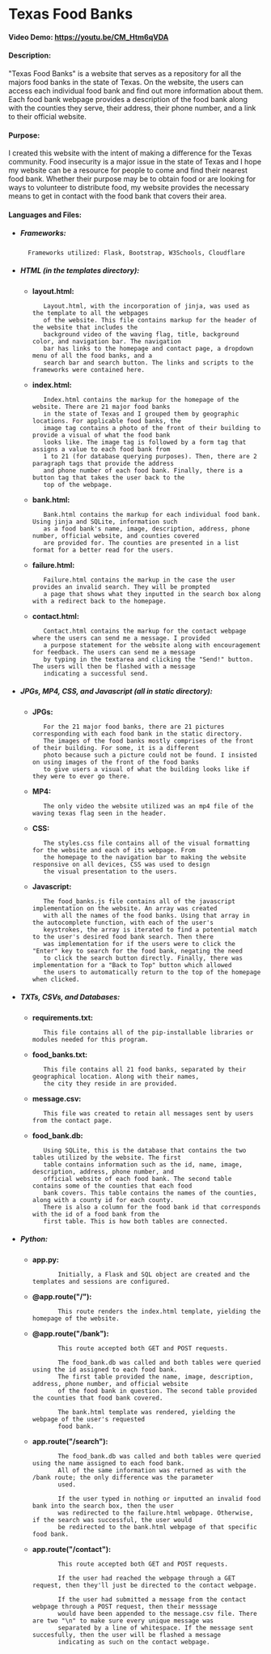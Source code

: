 # Texas Food Banks
#### Video Demo: https://youtu.be/CM_Htm6qVDA
#### Description:

"Texas Food Banks" is a website that serves as a repository for all the majors food banks
in the state of Texas. On the website, the users can access each individual food bank
and find out more information about them. Each food bank webpage provides a description
of the food bank along with the counties they serve, their address, their phone number,
and a link to their official website.

#### Purpose:

I created this website with the intent of making a difference for the Texas community. Food
insecurity is a major issue in the state of Texas and I hope my website can be a resource for
people to come and find their nearest food bank. Whether their purpose may be to obtain food
or are looking for ways to volunteer to distribute food, my website provides the necessary means
to get in contact with the food bank that covers their area.

#### Languages and Files:

- ##### Frameworks:

        Frameworks utilized: Flask, Bootstrap, W3Schools, Cloudflare

- ##### HTML (in the templates directory):

     -   **layout.html:**

                Layout.html, with the incorporation of jinja, was used as the template to all the webpages
                of the website. This file contains markup for the header of the website that includes the
                background video of the waving flag, title, background color, and navigation bar. The navigation
                bar has links to the homepage and contact page, a dropdown menu of all the food banks, and a
                search bar and search button. The links and scripts to the frameworks were contained here.

     -   **index.html:**

                Index.html contains the markup for the homepage of the website. There are 21 major food banks
                in the state of Texas and I grouped them by geographic locations. For applicable food banks, the
                image tag contains a photo of the front of their building to provide a visual of what the food bank
                looks like. The image tag is followed by a form tag that assigns a value to each food bank from
                1 to 21 (for database querying purposes). Then, there are 2 paragraph tags that provide the address
                and phone number of each food bank. Finally, there is a button tag that takes the user back to the
                top of the webpage.

     -   **bank.html:**

                Bank.html contains the markup for each individual food bank. Using jinja and SQLite, information such
                as a food bank's name, image, description, address, phone number, official website, and counties covered
                are provided for. The counties are presented in a list format for a better read for the users.

     -   **failure.html:**

                Failure.html contains the markup in the case the user provides an invalid search. They will be prompted
                a page that shows what they inputted in the search box along with a redirect back to the homepage.

     -   **contact.html:**

                Contact.html contains the markup for the contact webpage where the users can send me a message. I provided
                a purpose statement for the website along with encouragement for feedback. The users can send me a message
                by typing in the textarea and clicking the "Send!" button. The users will then be flashed with a message
                indicating a successful send.

- ##### JPGs, MP4, CSS, and Javascript (all in static directory):

     -   **JPGs:**

                For the 21 major food banks, there are 21 pictures corresponding with each food bank in the static directory.
                The images of the food banks mostly comprises of the front of their building. For some, it is a different
                photo because such a picture could not be found. I insisted on using images of the front of the food banks
                to give users a visual of what the building looks like if they were to ever go there.

     -   **MP4:**

                The only video the website utilized was an mp4 file of the waving texas flag seen in the header.

     -   **CSS:**

                The styles.css file contains all of the visual formatting for the website and each of its webpage. From
                the homepage to the navigation bar to making the website responsive on all devices, CSS was used to design
                the visual presentation to the users.

     -   **Javascript:**

                The food_banks.js file contains all of the javascript implementation on the website. An array was created
                with all the names of the food banks. Using that array in the autocomplete function, with each of the user's
                keystrokes, the array is iterated to find a potential match to the user's desired food bank search. Then there
                was implementation for if the users were to click the "Enter" key to search for the food bank, negating the need
                to click the search button directly. Finally, there was implementation for a "Back to Top" button which allowed
                the users to automatically return to the top of the homepage when clicked.

- ##### TXTs, CSVs, and Databases:

     -   **requirements.txt:**

                This file contains all of the pip-installable libraries or modules needed for this program.

     -   **food_banks.txt:**

                This file contains all 21 food banks, separated by their geographical location. Along with their names,
                the city they reside in are provided.

     -   **message.csv:**

                This file was created to retain all messages sent by users from the contact page.

     -   **food_bank.db:**

                Using SQLite, this is the database that contains the two tables utilized by the website. The first 
                table contains information such as the id, name, image, description, address, phone number, and 
                official website of each food bank. The second table contains some of the counties that each food 
                bank covers. This table contains the names of the counties, along with a county id for each county. 
                There is also a column for the food bank id that corresponds with the id of a food bank from the 
                first table. This is how both tables are connected.

- ##### Python:

     -   **app.py:**

                    Initially, a Flask and SQL object are created and the templates and sessions are configured.

     -   **@app.route("/"):**

                    This route renders the index.html template, yielding the homepage of the website.

     -   **@app.route("/bank"):**

                    This route accepted both GET and POST requests.

                    The food_bank.db was called and both tables were queried using the id assigned to each food bank.
                    The first table provided the name, image, description, address, phone number, and official website
                    of the food bank in question. The second table provided the counties that food bank covered.

                    The bank.html template was rendered, yielding the webpage of the user's requested
                    food bank.

     -   **app.route("/search"):**

                    The food_bank.db was called and both tables were queried using the name assigned to each food bank.
                    All of the same information was returned as with the /bank route; the only difference was the parameter
                    used.

                    If the user typed in nothing or inputted an invalid food bank into the search box, then the user
                    was redirected to the failure.html webpage. Otherwise, if the search was successful, the user would
                    be redirected to the bank.html webpage of that specific food bank.

     -   **app.route("/contact"):**

                    This route accepted both GET and POST requests.

                    If the user had reached the webpage through a GET request, then they'll just be directed to the contact webpage.

                    If the user had submitted a message from the contact webpage through a POST request, then their messsage
                    would have been appended to the message.csv file. There are two "\n" to make sure every unique message was
                    separated by a line of whitespace. If the message sent succesfully, then the user will be flashed a message
                    indicating as such on the contact webpage.

